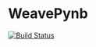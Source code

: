 # WeavePynb

[![Build Status](https://travis-ci.org/jverzani/WeavePynb.jl.png)](https://travis-ci.org/jverzani/WeavePynb.jl)
